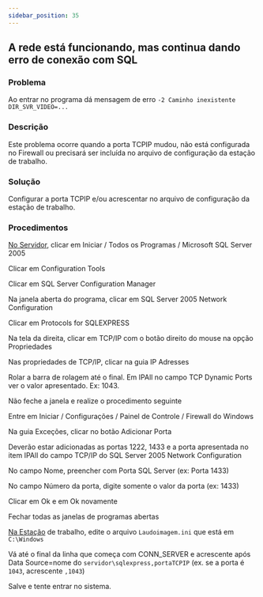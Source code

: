 ```yaml
---
sidebar_position: 35
---
```


## A rede está funcionando, mas continua dando erro de conexão com SQL

### Problema

Ao entrar no programa dá mensagem de erro `-2 Caminho
inexistente DIR_SVR_VIDEO=...`

### Descrição

Este problema ocorre quando a porta TCPIP mudou, não está
configurada no Firewall ou precisará ser incluída no arquivo de
configuração da estação de trabalho.

### Solução

Configurar a porta TCPIP e/ou acrescentar no arquivo de
configuração da estação de trabalho.

### Procedimentos

<u>No Servidor</u>, clicar em Iniciar / Todos os
Programas / Microsoft SQL Server 2005

Clicar em Configuration Tools

Clicar em SQL Server Configuration Manager

Na janela aberta do programa, clicar em SQL Server 2005 Network
Configuration

Clicar em Protocols for SQLEXPRESS

Na tela da direita, clicar em TCP/IP com o botão direito do
mouse na opção Propriedades

Nas propriedades de TCP/IP, clicar na guia IP Adresses

Rolar a barra de rolagem até o final. Em IPAll no campo TCP
Dynamic Ports ver o valor apresentado. Ex: 1043.

Não feche a janela e realize o procedimento seguinte

Entre em Iniciar / Configurações / Painel de Controle / Firewall
do Windows

Na guia Exceções, clicar no botão Adicionar Porta

Deverão estar adicionadas as portas 1222, 1433 e a porta
apresentada no item IPAll do campo TCP/IP do SQL Server 2005
Network Configuration

No campo Nome, preencher com Porta SQL Server (ex: Porta 1433)

No campo Número da porta, digite somente o valor da porta (ex:
1433)

Clicar em Ok e em Ok novamente

Fechar todas as janelas de programas abertas

<u>Na Estação</u> de trabalho, edite o arquivo
`Laudoimagem.ini` que está em `C:\Windows`

Vá até o final da linha que começa com CONN_SERVER e acrescente
após Data Source=nome do `servidor\sqlexpress,portaTCPIP` (ex. se
a porta é `1043`, acrescente `,1043`)

Salve e tente entrar no sistema.